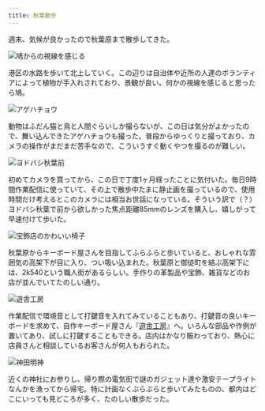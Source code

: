 ```yaml
---
title: 秋葉散歩
---
```

週末、気候が良かったので秋葉原まで散歩してきた。

![](https://lh4.googleusercontent.com/yCL0eK1NCGcvOyaNcIekaeKkOvPO-_3MLU7b8a9XYWY57n0sgXZZWYnKh6bKk0f7xht5nU4BjdB8nQhBtvPNcZinLMTsua30UU6-Of110-99_f9ogr4ybmdJSHvH10RzfuO1tvwVxmCnUImlmSv4euI "鳩からの視線を感じる")

港区の水路を歩いて北上していく。この辺りは自治体や近所の人達のボランティアによって植物が手入れされており、景観が良い。何かの視線を感じると思ったら鳩。

![](https://lh5.googleusercontent.com/epVM0WoyUTbIwt9T4iCIJUOUt9Uf9xp1-yLPmRaViDY8psQCzpPkCUq6bjjwRuQljHAeXzeJYmGJOBFwAwGhd6RcsoSYwMnoWItdjilFg_3rEONrPJB1bzgZaji5fb36vxf4om2x-MsMqc2ObENw-QQ "アゲハチョウ")

動物はふだん猫と鳥と人間ぐらいしか撮らないが、この日は気分がよかったので、舞い込んできたアゲハチョウも撮った。普段からゆっくりと撮っており、カメラの操作がまだまだ苦手なので、こういうすぐ動くやつを撮るのが難しい。

![](https://lh6.googleusercontent.com/K3q0ZdkHOMpevi9bAGoSaeYT_aiqk66cleO6XukQy0whSJ_hkXJmWJyemppOETscQK87d8YqqgDUceZqtaKnD6S_dur_HppljIYdbFayiU4OUSpITKmmUuXhXvsIoa_93lNCVuzj3yzfWGvX3VBPbk0 "ヨドバシ秋葉前")

初めてカメラを買ってから、この日で丁度1ヶ月経ったことに気付いた。毎日9時間作業配信に使っていて、その上で散歩中たまに静止画を撮っているので、使用時間だけ考えるとこのカメラには相当お世話になっている。そういう訳で（？）ヨドバシ秋葉で前から欲しかった焦点距離85mmのレンズを購入し、嬉しがって早速付けて歩いた。

![](https://lh4.googleusercontent.com/dAkDOnfGygVkVpFbG4SeuL2fTW4uJx7JmQoy-N4ZzbvBD6LffD5rqV5ufPzGRSekfVWy7YqWexnH-rtQIPUERX0MjzXt2hbaXY0eC1XGfon9x2bqWBgVq5Wi8l6N08TefRnaGRQWob4e0ttwFm-GDSU "宝飾店のかわいい椅子")

秋葉原からキーボード屋さんを目指してふらふらと歩いていると、おしゃれな雰囲気の高架下が目に入り、つい吸い込まれた。秋葉原と御徒町を結ぶ高架下には、2k540という職人街があるらしい。手作りの革製品や宝飾、雑貨などのお店が並んでいてたのしい通り。

![](https://lh6.googleusercontent.com/V7e5MhuepeCQrgtmVZT6goS8EYEsr7XjJa1oMjnMaUehc8v3N7fyHQ2HZqDLtccfUYtlgTdrP-gEXYxNb_48EKWlKkzNlI_pWoDlLF4CoytWuNgxr-tfqXpRTM7AxJD0xcIxqY4YvGBdljqFoKZpLvw "遊舎工房")

作業配信で環境音として打鍵音を入れてみていることもあり、打鍵音の良いキーボードを求めて、自作キーボード屋さん『[遊舎工房](https://yushakobo.jp/)』へ。いろんな部品や作例が置いてあり、試しに打鍵することもできる。店内はかなり賑わっており、熱心に店員さんと相談しているお客さんが何人もおられた。

![](https://lh5.googleusercontent.com/gy86gIFaGFc4g6jGNn8FO3ifWGnf8joyFtSPaPe6VQaoIPIzzFGn4Y71Kfwq8lqMNkgdnkX4A1e_RCWht5WPnrXTa7oonzPUks7-cAfV5Atuf9d78XtnZKdQURkr_dVQS6x_z8lxiYRrqc6V_PPkYwU "神田明神")

近くの神社にお参りし、帰り際の電気街で謎のガジェット達や激安テープライトなんかを漁ってから帰宅。特に計画なくぶらぶらと歩いてみたものの、都内はどこにいっても見どころが多く、たのしい散歩だった。
